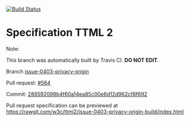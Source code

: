 [![Build Status](https://travis-ci.org/w3c/ttml2.svg?branch=issue-0403-privacy-origin)](https://travis-ci.org/w3c/ttml2)


# Specification TTML 2


Note:


This branch was automatically built by Travis CI. <b>DO NOT EDIT</b>.


 Branch [issue-0403-privacy-origin](https://github.com/w3c/ttml2/tree/issue-0403-privacy-origin)


 Pull request: [#564](https://github.com/w3c/ttml2/pull/564)


 Commit: [289592098b4f60a14ea85c00e6d12d962cf8f692](https://github.com/w3c/ttml2/commit/289592098b4f60a14ea85c00e6d12d962cf8f692)

Pull request specification can be previewed at https://rawgit.com/w3c/ttml2/issue-0403-privacy-origin-build/index.html



